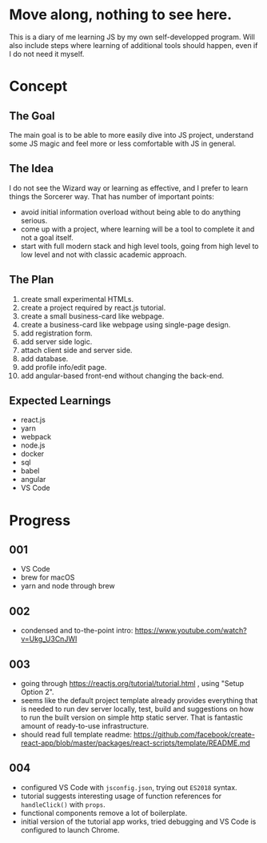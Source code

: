 # Move along, nothing to see here.
This is a diary of me learning JS by my own self-developped program. Will also include steps where learning of additional tools should happen, even if I do not need it myself.

# Concept
## The Goal
The main goal is to be able to more easily dive into JS project, understand some JS magic and feel more or less comfortable with JS in general.

## The Idea
I do not see the Wizard way or learning as effective, and I prefer to learn things the Sorcerer way. That has number of important points:
* avoid initial information overload without being able to do anything serious.
* come up with a project, where learning will be a tool to complete it and not a goal itself.
* start with full modern stack and high level tools, going from high level to low level and not with classic academic approach.

## The Plan
1. create small experimental HTMLs.
1. create a project required by react.js tutorial.
1. create a small business-card like webpage.
1. create a business-card like webpage using single-page design.
1. add registration form.
1. add server side logic.
1. attach client side and server side.
1. add database.
1. add profile info/edit page.
1. add angular-based front-end without changing the back-end.

## Expected Learnings
* react.js
* yarn
* webpack
* node.js
* docker
* sql
* babel
* angular
* VS Code


# Progress
## 001
* VS Code
* brew for macOS
* yarn and node through brew
## 002
* condensed and to-the-point intro: https://www.youtube.com/watch?v=Ukg_U3CnJWI
## 003
* going through https://reactjs.org/tutorial/tutorial.html , using "Setup Option 2".
* seems like the default project template already provides everything that is needed to run dev server locally, test, build and suggestions on how to run the built version on simple http static server. That is fantastic amount of ready-to-use infrastructure.
* should read full template readme: https://github.com/facebook/create-react-app/blob/master/packages/react-scripts/template/README.md
## 004
* configured VS Code with `jsconfig.json`, trying out `ES2018` syntax.
* tutorial suggests interesting usage of function references for `handleClick()` with `props`.
* functional components remove a lot of boilerplate.
* initial version of the tutorial app works, tried debugging and VS Code is configured to launch Chrome.
